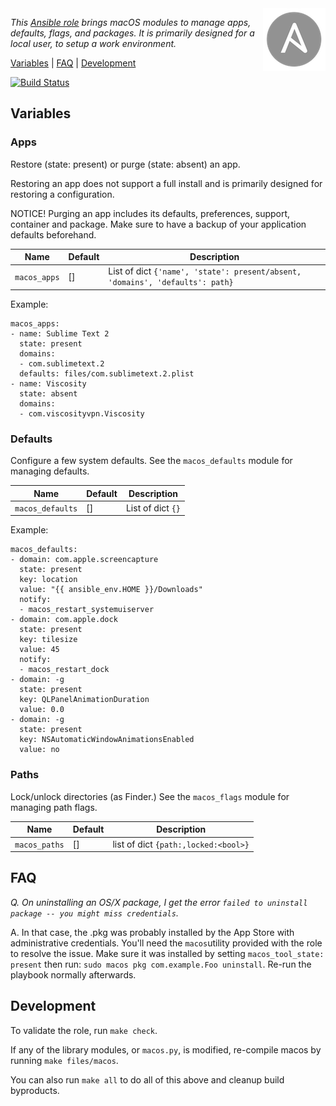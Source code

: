 
<img alt="Ansible Logo" src="https://github.com/fclaerho/ansible-role-macos/blob/master/ansible-logo.png" align="right" />

_This [Ansible role](https://docs.ansible.com/playbooks_roles.html) brings macOS modules to manage apps, defaults, flags, and packages. It is primarily designed for a local user, to setup a work environment._

[Variables](#variables) | [FAQ](#faq) | [Development](#development)

[![Build Status](https://travis-ci.org/fclaerho/ansible-role-macos.svg?branch=master)](https://travis-ci.org/fclaerho/ansible-role-macos)


Variables
---------

### Apps

Restore (state: present) or purge (state: absent) an app.

Restoring an app does not support a full install and is primarily designed for restoring a configuration.

NOTICE! Purging an app includes its defaults, preferences, support, container and package. Make sure to have a backup of your application defaults beforehand.

| Name | Default | Description |
|------|---------|-------------|
| `macos_apps` | [] | List of dict `{'name', 'state': present/absent, 'domains', 'defaults': path}` |

Example:

	macos_apps:
	- name: Sublime Text 2
	  state: present
	  domains:
	  - com.sublimetext.2
	  defaults: files/com.sublimetext.2.plist
	- name: Viscosity
	  state: absent
	  domains:
	  - com.viscosityvpn.Viscosity

### Defaults

Configure a few system defaults.
See the `macos_defaults` module for managing defaults.

| Name | Default | Description |
|------|---------|-------------|
| `macos_defaults` | [] | List of dict `{}` |

Example:

	macos_defaults:
	- domain: com.apple.screencapture
	  state: present
	  key: location
	  value: "{{ ansible_env.HOME }}/Downloads"
	  notify:
	  - macos_restart_systemuiserver
	- domain: com.apple.dock
	  state: present
	  key: tilesize
	  value: 45
	  notify:
	  - macos_restart_dock
	- domain: -g
	  state: present
	  key: QLPanelAnimationDuration
	  value: 0.0
	- domain: -g
	  state: present
	  key: NSAutomaticWindowAnimationsEnabled
	  value: no

### Paths

Lock/unlock directories (as Finder.)
See the `macos_flags` module for managing path flags.

| Name | Default | Description |
|------|---------|-------------|
| `macos_paths` | [] | list of dict `{path:,locked:<bool>}` |


FAQ
---

_Q. On uninstalling an OS/X package, I get the error `failed to uninstall package -- you might miss credentials`._

A. In that case, the .pkg was probably installed by the App Store with administrative credentials.
You'll need the `macos`utility provided with the role to resolve the issue. Make sure it was installed by setting `macos_tool_state: present` then run:  `sudo macos pkg com.example.Foo uninstall`. Re-run the playbook normally afterwards.


Development
-----------

To validate the role, run `make check`.

If any of the library modules, or `macos.py`, is modified, re-compile macos by running `make files/macos`.

You can also run `make all` to do all of this above and cleanup build byproducts.
